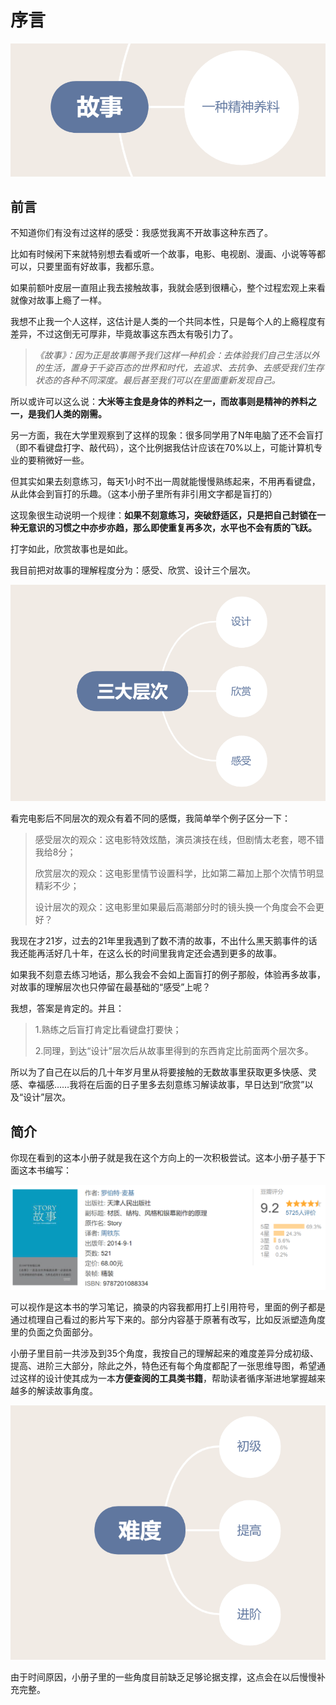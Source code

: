 # 序言

![](.gitbook/assets/image%20%2864%29.png)

## 前言

不知道你们有没有过这样的感受：我感觉我离不开故事这种东西了。

比如有时候闲下来就特别想去看或听一个故事，电影、电视剧、漫画、小说等等都可以，只要里面有好故事，我都乐意。

如果前额叶皮层一直阻止我去接触故事，我就会感到很糟心，整个过程宏观上来看就像对故事上瘾了一样。

我想不止我一个人这样，这估计是人类的一个共同本性，只是每个人的上瘾程度有差异，不过这倒无可厚非，毕竟故事这东西太有吸引力了。

> _《故事》：因为正是故事赐予我们这样一种机会：去体验我们自己生活以外的生活，置身于千姿百态的世界和时代，去追求、去抗争、去感受我们生存状态的各种不同深度。最后甚至我们可以在里面重新发现自己。_

所以或许可以这么说：**大米等主食是身体的养料之一，而故事则是精神的养料之一，是我们人类的刚需。**

另一方面，我在大学里观察到了这样的现象：很多同学用了N年电脑了还不会盲打（即不看键盘打字、敲代码），这个比例据我估计应该在70%以上，可能计算机专业的要稍微好一些。

但其实如果去刻意练习，每天1小时不出一周就能慢慢熟练起来，不用再看键盘，从此体会到盲打的乐趣。（这本小册子里所有非引用文字都是盲打的）

这现象很生动说明一个规律：**如果不刻意练习，突破舒适区，只是把自己封锁在一种无意识的习惯之中亦步亦趋，那么即使重复再多次，水平也不会有质的飞跃。**

打字如此，欣赏故事也是如此。

我目前把对故事的理解程度分为：感受、欣赏、设计三个层次。

![](.gitbook/assets/image%20%2842%29.png)

看完电影后不同层次的观众有着不同的感慨，我简单举个例子区分一下：

> 感受层次的观众：这电影特效炫酷，演员演技在线，但剧情太老套，嗯不错我给8分；
>
> 欣赏层次的观众：这电影里情节设置科学，比如第二幕加上那个次情节明显精彩不少；
>
> 设计层次的观众：这电影里如果最后高潮部分时的镜头换一个角度会不会更好？

我现在才21岁，过去的21年里我遇到了数不清的故事，不出什么黑天鹅事件的话我还能再活好几十年，在这么长的时间里我肯定还会遇到更多的故事。

如果我不刻意去练习地话，那么我会不会如上面盲打的例子那般，体验再多故事，对故事的理解层次也只停留在最基础的“感受”上呢？

我想，答案是肯定的。并且：

> 1.熟练之后盲打肯定比看键盘打要快；
>
> 2.同理，到达“设计”层次后从故事里得到的东西肯定比前面两个层次多。

所以为了自己在以后的几十年岁月里从将要接触的无数故事里获取更多快感、灵感、幸福感……我将在后面的日子里多去刻意练习解读故事，早日达到“欣赏”以及“设计”层次。

## 简介

你现在看到的这本小册子就是我在这个方向上的一次积极尝试。这本小册子基于下面这本书编写：

![](.gitbook/assets/image%20%2834%29.png)

可以视作是这本书的学习笔记，摘录的内容我都用打上引用符号，里面的例子都是通过梳理自己看过的影片写下来的。部分内容基于原著有改写，比如反派塑造角度里的负面之负面部分。

小册子里目前一共涉及到35个角度，我按自己的理解起来的难度差异分成初级、提高、进阶三大部分，除此之外，特色还有每个角度都配了一张思维导图，希望通过这样的设计使其成为一本**方便查阅的工具类书籍**，帮助读者循序渐进地掌握越来越多的解读故事角度。

![](.gitbook/assets/image%20%2841%29.png)

由于时间原因，小册子里的一些角度目前缺乏足够论据支撑，这点会在以后慢慢补充完整。


